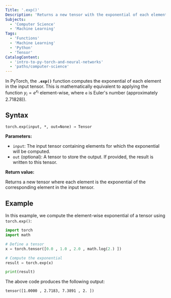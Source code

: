 ```yaml
---
Title: '.exp()'
Description: 'Returns a new tensor with the exponential of each element in the input tensor'
Subjects:
  - 'Computer Science'
  - 'Machine Learning'
Tags:
  - 'Functions'
  - 'Machine Learning'
  - 'Python'
  - 'Tensor'
CatalogContent:
  - 'intro-to-py-torch-and-neural-networks'
  - 'paths/computer-science'
---
```


In PyTorch, the **`.exp()`** function computes the exponential of each element in the input tensor. This is mathematically equivalent to applying the function $y_i = e^{x_i}$ element-wise, where `e` is Euler's number (approximately 2.71828)).

## Syntax

```pseudo
torch.exp(input, *, out=None) → Tensor
```

**Parameters:**

- `input`: The input tensor containing elements for which the exponential will be computed.
- `out` (optional): A tensor to store the output. If provided, the result is written to this tensor.

**Return value:**

Returns a new tensor where each element is the exponential of the corresponding element in the input tensor.

## Example

In this example, we compute the element-wise exponential of a tensor using `torch.exp()`:

```py
import torch
import math

# Define a tensor
x = torch.tensor([0.0 , 1.0 , 2.0 , math.log(2.) ])

# Compute the exponential
result = torch.exp(x)

print(result)
```

The above code produces the following output:

```shell
tensor([1.0000 , 2.7183, 7.3891 , 2. ])
```

